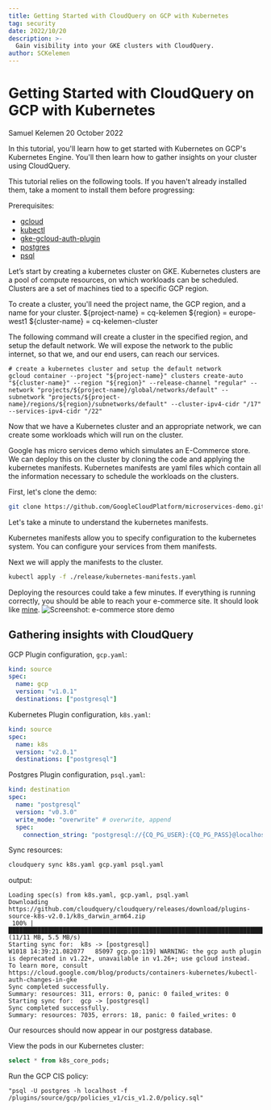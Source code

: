 ```yaml
---
title: Getting Started with CloudQuery on GCP with Kubernetes
tag: security
date: 2022/10/20
description: >-
  Gain visibility into your GKE clusters with CloudQuery.
author: SCKelemen
---
```

# Getting Started with CloudQuery on GCP with Kubernetes
Samuel Kelemen
20 October 2022

In this tutorial, you'll learn how to get started with Kubernetes on GCP's Kubernetes Engine.
You'll then learn how to gather insights on your cluster using CloudQuery.

This tutorial relies on the following tools. If you haven't already installed them, take a moment
to install them before progressing: 

Prerequisites:
 - [gcloud](https://cloud.google.com/sdk/docs/install)
 - [kubectl](https://kubernetes.io/docs/tasks/tools/#kubectl)
 - [gke-gcloud-auth-plugin](https://cloud.google.com/blog/products/containers-kubernetes/kubectl-auth-changes-in-gke)
 - [postgres]()
 - [psql]()




Let’s start by creating a kubernetes cluster on GKE.
Kubernetes clusters are a pool of compute resources, on which workloads can be scheduled.
Clusters are a set of machines tied to a specific GCP region.

To create a cluster, you'll need the project name, the GCP region, and a name for your cluster.
${project-name} = cq-kelemen
${region} = europe-west1
${cluster-name} = cq-kelemen-cluster

The following command will create a cluster in the specified region, and setup the default network.
We will expose the network to the public internet, so that we, and our end users, can reach our services.
```
# create a kubernetes cluster and setup the default network
gcloud container --project "${project-name}" clusters create-auto "${cluster-name}" --region "${region}" --release-channel "regular" --network "projects/${project-name}/global/networks/default" --subnetwork "projects/${project-name}/regions/${region}/subnetworks/default" --cluster-ipv4-cidr "/17" --services-ipv4-cidr "/22"
```

Now that we have a Kubernetes cluster and an appropriate network, we can create some workloads
which will run on the cluster.

Google has micro services demo which simulates an E-Commerce store. We can deploy this on the cluster
by cloning the code and applying the kubernetes manifests. Kubernetes manifests are yaml files 
which contain all the information necessary to schedule the workloads on the clusters.

First, let's clone the demo:
```zsh
git clone https://github.com/GoogleCloudPlatform/microservices-demo.git
```
Let's take a minute to understand the kubernetes manifests.

Kubernetes manifests allow you to specify configuration to the kubernetes system.
You can configure your services from them manifests.

Next we will apply the manifests to the cluster.
```zsh
kubectl apply -f ./release/kubernetes-manifests.yaml
```

Deploying the resources could take a few minutes.
If everything is running correctly, you should be able to reach your e-commerce site.
It should look like [mine](http://35.205.158.178/).
![Screenshot: e-commerce store demo](/images/blog/getting-started-with-gcp-and-kubernetes/estore.png)

## Gathering insights with CloudQuery


GCP Plugin configuration, `gcp.yaml`:
```yaml
kind: source
spec:
  name: gcp
  version: "v1.0.1"
  destinations: ["postgresql"]
```

Kubernetes Plugin configuration, `k8s.yaml`:
```yaml
kind: source
spec:
  name: k8s
  version: "v2.0.1"
  destinations: ["postgresql"]
```

Postgres Plugin configuration, `psql.yaml`:
```yaml
kind: destination
spec:
  name: "postgresql"
  version: "v0.3.0"
  write_mode: "overwrite" # overwrite, append
  spec:
    connection_string: "postgresql://{CQ_PG_USER}:{CQ_PG_PASS}@localhost:5432/postgres?sslmode=disable"
```

Sync resources:
```zsh
cloudquery sync k8s.yaml gcp.yaml psql.yaml
```
output:
```
Loading spec(s) from k8s.yaml, gcp.yaml, psql.yaml
Downloading https://github.com/cloudquery/cloudquery/releases/download/plugins-source-k8s-v2.0.1/k8s_darwin_arm64.zip
 100% |█████████████████████████████████████████████████████████████████████████████████████████████████████| (11/11 MB, 5.5 MB/s)        
Starting sync for:  k8s -> [postgresql]
W1018 14:39:21.082077   85097 gcp.go:119] WARNING: the gcp auth plugin is deprecated in v1.22+, unavailable in v1.26+; use gcloud instead.
To learn more, consult https://cloud.google.com/blog/products/containers-kubernetes/kubectl-auth-changes-in-gke
Sync completed successfully.                          
Summary: resources: 311, errors: 0, panic: 0 failed_writes: 0
Starting sync for:  gcp -> [postgresql]
Sync completed successfully.                           
Summary: resources: 7035, errors: 18, panic: 0 failed_writes: 0
```

Our resources should now appear in our postgress database. 

View the pods in our Kubernetes cluster:
```sql
select * from k8s_core_pods;
```


Run the GCP CIS policy:
```
"psql -U postgres -h localhost -f /plugins/source/gcp/policies_v1/cis_v1.2.0/policy.sql"      

```